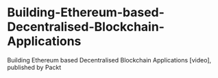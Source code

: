 # Building-Ethereum-based-Decentralised-Blockchain-Applications
Building Ethereum based Decentralised Blockchain Applications [video], published by Packt
